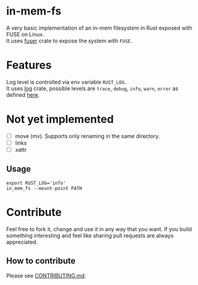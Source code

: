 # in-mem-fs

A very basic implementation of an in-mem filesystem in Rust exposed with FUSE on Linux. \
It uses [fuser](https://crates.io/crates/fuser) crate to expose the system with `FUSE`.

# Features
Log level is controlled via env variable `RUST_LOG`. \
It uses [log](https://crates.io/crates/log) crate, possible levels are `trace`, `debug`, `info`, `warn`, `error` as defined [here](https://docs.rs/log/latest/log/#macros).

# Not yet implemented
- [ ] move (mv). Supports only renaming in the same directory.
- [ ] links
- [ ] xattr

## Usage
```
export RUST_LOG='info'
in_mem_fs --mount-point PATH
```

# Contribute

Feel free to fork it, change and use it in any way that you want.
If you build something interesting and feel like sharing pull requests are always appreciated.

## How to contribute

Please see [CONTRIBUTING.md](CONTRIBUTING.md).
